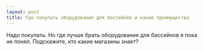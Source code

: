 ```yaml
---
layout: post 
title: Где покупать оборудование для бассейнов и какие преимущества
--- 
```

Надо покупать. Но где лучше брать оборудование для бассейнов я пока не понял. Подскажите, кто какие магазины знает?
